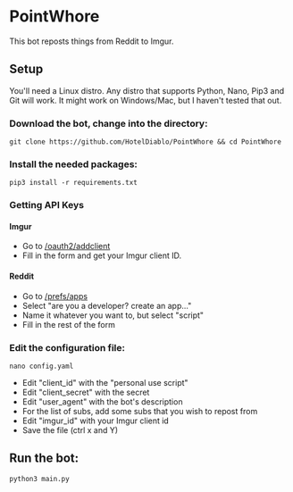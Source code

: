 # PointWhore

This bot reposts things from Reddit to Imgur.

## Setup

You'll need a Linux distro. Any distro that supports Python, Nano, Pip3 and Git will work. It might work on Windows/Mac, but I haven't tested that out.

### Download the bot, change into the directory:

    git clone https://github.com/HotelDiablo/PointWhore && cd PointWhore

### Install the needed packages:

    pip3 install -r requirements.txt

### Getting API Keys

#### Imgur

- Go to [/oauth2/addclient](https://api.imgur.com/oauth2/addclient)
- Fill in the form and get your Imgur client ID.


#### Reddit

- Go to [/prefs/apps](https://old.reddit.com/prefs/apps)
- Select "are you a developer? create an app..."
- Name it whatever you want to, but select "script"
- Fill in the rest of the form

### Edit the configuration file:

    nano config.yaml

- Edit "client_id" with the "personal use script"
- Edit "client_secret" with the secret
- Edit "user_agent" with the bot's description
- For the list of subs, add some subs that you wish to repost from
- Edit "imgur_id" with your Imgur client id
- Save the file (ctrl x and Y)

## Run the bot:

    python3 main.py
